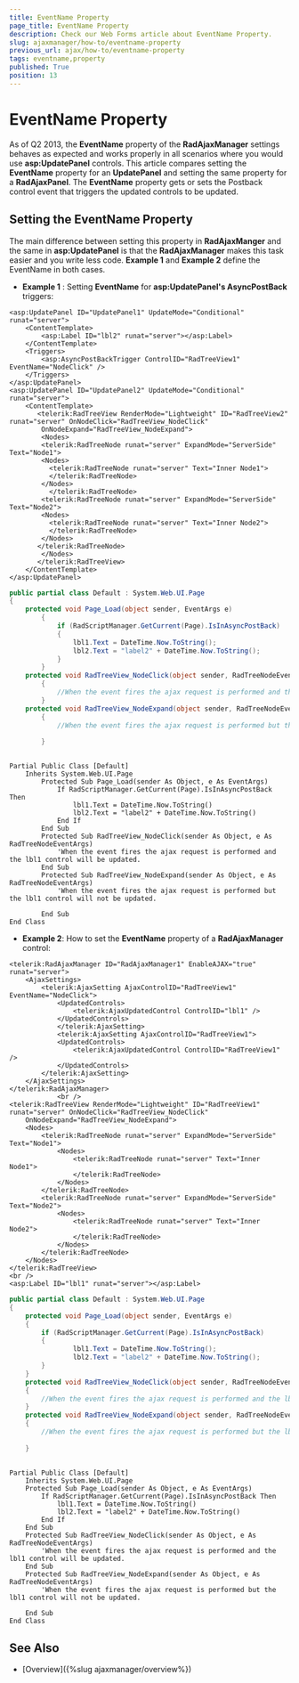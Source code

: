 ```yaml
---
title: EventName Property
page_title: EventName Property
description: Check our Web Forms article about EventName Property.
slug: ajaxmanager/how-to/eventname-property
previous_url: ajax/how-to/eventname-property
tags: eventname,property
published: True
position: 13
---
```


# EventName Property



As of Q2 2013, the **EventName** property of the **RadAjaxManager** settings behaves as expected and works properly in all scenarios where you would use **asp:UpdatePanel** controls. This article compares setting the **EventName** property for an **UpdatePanel** and setting the same property for a **RadAjaxPanel**. The **EventName** property gets or sets the Postback control event that triggers the updated controls to be updated.

## Setting the EventName Property

The main difference between setting this property in **RadAjaxManger** and the same in **asp:UpdatePanel** is that the **RadAjaxManager** makes this task easier and you write less code. **Example 1** and **Example 2** define the EventName in both cases.

* **Example 1** : Setting **EventName** for **asp:UpdatePanel's AsyncPostBack** triggers:



````ASP.NET
<asp:UpdatePanel ID="UpdatePanel1" UpdateMode="Conditional" runat="server">
	<ContentTemplate>
	    <asp:Label ID="lbl2" runat="server"></asp:Label>
	</ContentTemplate>
	<Triggers>
	    <asp:AsyncPostBackTrigger ControlID="RadTreeView1" EventName="NodeClick" />
	</Triggers>
</asp:UpdatePanel>
<asp:UpdatePanel ID="UpdatePanel2" UpdateMode="Conditional" runat="server">
	<ContentTemplate>
	   <telerik:RadTreeView RenderMode="Lightweight" ID="RadTreeView2" runat="server" OnNodeClick="RadTreeView_NodeClick"
	    OnNodeExpand="RadTreeView_NodeExpand">
	    <Nodes>
	    <telerik:RadTreeNode runat="server" ExpandMode="ServerSide" Text="Node1">
	    <Nodes>
	      <telerik:RadTreeNode runat="server" Text="Inner Node1">
	      </telerik:RadTreeNode>
	    </Nodes>
	      </telerik:RadTreeNode>
	    <telerik:RadTreeNode runat="server" ExpandMode="ServerSide" Text="Node2">
	    <Nodes>
	      <telerik:RadTreeNode runat="server" Text="Inner Node2">
	      </telerik:RadTreeNode>
	    </Nodes>
	   </telerik:RadTreeNode>
	    </Nodes>
	   </telerik:RadTreeView>
	</ContentTemplate>
</asp:UpdatePanel>
````
````C#
public partial class Default : System.Web.UI.Page 
{
	protected void Page_Load(object sender, EventArgs e)
	    {
	        if (RadScriptManager.GetCurrent(Page).IsInAsyncPostBack)
	        {
	            lbl1.Text = DateTime.Now.ToString();
	            lbl2.Text = "label2" + DateTime.Now.ToString();
	        }
	    }
	protected void RadTreeView_NodeClick(object sender, RadTreeNodeEventArgs e)
	    {
	        //When the event fires the ajax request is performed and the lbl1 control will be updated.
	    }
	protected void RadTreeView_NodeExpand(object sender, RadTreeNodeEventArgs e)
	    {
	        //When the event fires the ajax request is performed but the lbl1 control will not be updated.
	
	    }
	
````
````VB
Partial Public Class [Default]
	Inherits System.Web.UI.Page
	    Protected Sub Page_Load(sender As Object, e As EventArgs)
	        If RadScriptManager.GetCurrent(Page).IsInAsyncPostBack Then
	            lbl1.Text = DateTime.Now.ToString()
	            lbl2.Text = "label2" + DateTime.Now.ToString()
	        End If
	    End Sub
	    Protected Sub RadTreeView_NodeClick(sender As Object, e As RadTreeNodeEventArgs)
	        'When the event fires the ajax request is performed and the lbl1 control will be updated.
	    End Sub
	    Protected Sub RadTreeView_NodeExpand(sender As Object, e As RadTreeNodeEventArgs)
	        'When the event fires the ajax request is performed but the lbl1 control will not be updated.
	
	    End Sub
End Class
````


* **Example 2**: How to set the **EventName** property of a **RadAjaxManager** control:



````ASP.NET
<telerik:RadAjaxManager ID="RadAjaxManager1" EnableAJAX="true" runat="server">
	<AjaxSettings>
	    <telerik:AjaxSetting AjaxControlID="RadTreeView1" EventName="NodeClick">
	        <UpdatedControls>
	            <telerik:AjaxUpdatedControl ControlID="lbl1" />
	        </UpdatedControls>
	        </telerik:AjaxSetting>
	        <telerik:AjaxSetting AjaxControlID="RadTreeView1">
	        <UpdatedControls>
	            <telerik:AjaxUpdatedControl ControlID="RadTreeView1" />
	        </UpdatedControls>
	    </telerik:AjaxSetting>
	</AjaxSettings>
</telerik:RadAjaxManager>
	        <br />
<telerik:RadTreeView RenderMode="Lightweight" ID="RadTreeView1" runat="server" OnNodeClick="RadTreeView_NodeClick"
	OnNodeExpand="RadTreeView_NodeExpand">
	<Nodes>
	    <telerik:RadTreeNode runat="server" ExpandMode="ServerSide" Text="Node1">
	        <Nodes>
	            <telerik:RadTreeNode runat="server" Text="Inner Node1">
	            </telerik:RadTreeNode>
	        </Nodes>
	    </telerik:RadTreeNode>
	    <telerik:RadTreeNode runat="server" ExpandMode="ServerSide" Text="Node2">
	        <Nodes>
	            <telerik:RadTreeNode runat="server" Text="Inner Node2">
	            </telerik:RadTreeNode>
	        </Nodes>
	    </telerik:RadTreeNode>
	</Nodes>
</telerik:RadTreeView>
<br />
<asp:Label ID="lbl1" runat="server"></asp:Label>
````
````C#
public partial class Default : System.Web.UI.Page 
{
	protected void Page_Load(object sender, EventArgs e)
	{
	    if (RadScriptManager.GetCurrent(Page).IsInAsyncPostBack)
	    {
	            lbl1.Text = DateTime.Now.ToString();
	            lbl2.Text = "label2" + DateTime.Now.ToString();
	    }
	}
	protected void RadTreeView_NodeClick(object sender, RadTreeNodeEventArgs e)
	{
	    //When the event fires the ajax request is performed and the lbl1 control will be updated.
	}
	protected void RadTreeView_NodeExpand(object sender, RadTreeNodeEventArgs e)
	{
	    //When the event fires the ajax request is performed but the lbl1 control will not be updated.
	
	}
	
````
````VB
Partial Public Class [Default]
	Inherits System.Web.UI.Page
	Protected Sub Page_Load(sender As Object, e As EventArgs)
	    If RadScriptManager.GetCurrent(Page).IsInAsyncPostBack Then
	        lbl1.Text = DateTime.Now.ToString()
	        lbl2.Text = "label2" + DateTime.Now.ToString()
	    End If
	End Sub
	Protected Sub RadTreeView_NodeClick(sender As Object, e As RadTreeNodeEventArgs)
	    'When the event fires the ajax request is performed and the lbl1 control will be updated.
	End Sub
	Protected Sub RadTreeView_NodeExpand(sender As Object, e As RadTreeNodeEventArgs)
	    'When the event fires the ajax request is performed but the lbl1 control will not be updated.
	
	End Sub
End Class
````


## See Also

 * [Overview]({%slug ajaxmanager/overview%})
